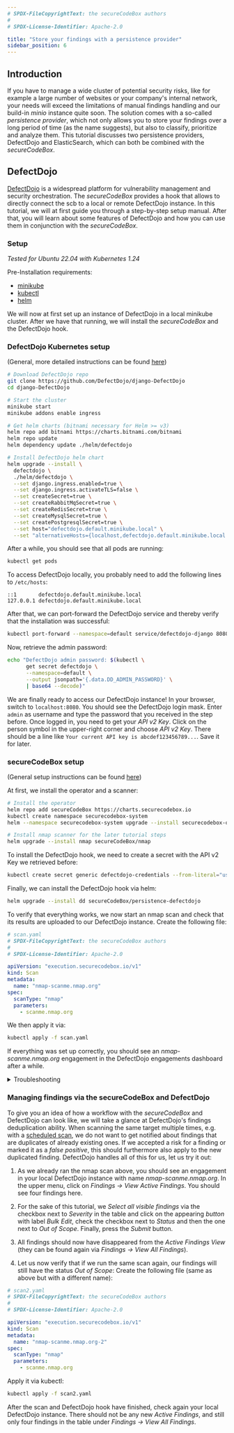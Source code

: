 ```yaml
---
# SPDX-FileCopyrightText: the secureCodeBox authors
#
# SPDX-License-Identifier: Apache-2.0

title: "Store your findings with a persistence provider"
sidebar_position: 6
---
```


## Introduction 

If you have to manage a wide cluster of potential security risks, like for example a large number of websites or
your company's internal network, your needs will exceed the limitations of manual findings handling and our build-in
*minio* instance quite soon. The solution comes with a so-called *persistence provider*, which not only allows you
to store your findings over a long period of time (as the name suggests), but also to classify, prioritize and analyze 
them. This tutorial discusses two persistence providers, DefectDojo and ElasticSearch, which can both be combined with
the _secureCodeBox_.

## DefectDojo

[DefectDojo](https://github.com/DefectDojo/django-DefectDojo) is a widespread platform for vulnerability management
and security orchestration. The _secureCodeBox_ provides a hook that allows to directly connect the scb to a local
or remote DefectDojo instance. In this tutorial, we will at first guide you through a step-by-step setup manual.
After that, you will learn about some features of DefectDojo and how you can use them in conjunction with the
_secureCodeBox_.

### Setup
*Tested for Ubuntu 22.04 with Kubernetes 1.24*

Pre-Installation requirements:
* [minikube](https://kubernetes.io/de/docs/tasks/tools/install-minikube/)
* [kubectl](https://kubernetes.io/docs/tasks/tools/install-kubectl-linux/)
* [helm](https://helm.sh/docs/intro/install/)

We will now at first set up an instance of DefectDojo in a local minikube cluster. After we have that running,
we will install the _secureCodeBox_ and the DefectDojo hook.

### DefectDojo Kubernetes setup 
(General, more detailed instructions can be found [here](https://github.com/DefectDojo/django-DefectDojo/blob/dev/readme-docs/KUBERNETES.md))
```bash
# Download DefectDojo repo
git clone https://github.com/DefectDojo/django-DefectDojo
cd django-DefectDojo

# Start the cluster
minikube start
minikube addons enable ingress

# Get helm charts (bitnami necessary for Helm >= v3)
helm repo add bitnami https://charts.bitnami.com/bitnami
helm repo update
helm dependency update ./helm/defectdojo

# Install DefectDojo helm chart
helm upgrade --install \
  defectdojo \
  ./helm/defectdojo \
  --set django.ingress.enabled=true \
  --set django.ingress.activateTLS=false \
  --set createSecret=true \
  --set createRabbitMqSecret=true \
  --set createRedisSecret=true \
  --set createMysqlSecret=true \
  --set createPostgresqlSecret=true \
  --set host="defectdojo.default.minikube.local" \
  --set "alternativeHosts={localhost,defectdojo.default.minikube.local:8080,defectdojo-django.default.svc}"
```

After a while, you should see that all pods are running:
```bash
kubectl get pods
```

To access DefectDojo locally, you probably need to add the following lines to `/etc/hosts`:
```text
::1       defectdojo.default.minikube.local
127.0.0.1 defectdojo.default.minikube.local
```

After that, we can port-forward the DefectDojo service and thereby verify that the installation was successful:
```bash
kubectl port-forward --namespace=default service/defectdojo-django 8080:80
```

Now, retrieve the admin password:
```bash
echo "DefectDojo admin password: $(kubectl \
      get secret defectdojo \
      --namespace=default \
      --output jsonpath='{.data.DD_ADMIN_PASSWORD}' \
      | base64 --decode)"
```

We are finally ready to access our DefectDojo instance! In your browser, switch to `localhost:8080`. You should see
the DefectDojo login mask. Enter `admin` as username and type the password that you received in the step before.
Once logged in, you need to get your *API v2 Key*. Click on the person symbol in the upper-right corner and choose
*API v2 Key*. There should be a line like `Your current API key is abcdef123456789...`. Save it for later.

### secureCodeBox setup
(General setup instructions can be found [here](https://www.securecodebox.io/docs/getting-started/installation))

At first, we install the operator and a scanner:
```bash
# Install the operator
helm repo add secureCodeBox https://charts.securecodebox.io
kubectl create namespace securecodebox-system
helm --namespace securecodebox-system upgrade --install securecodebox-operator secureCodeBox/operator

# Install nmap scanner for the later tutorial steps
helm upgrade --install nmap secureCodeBox/nmap
```

To install the DefectDojo hook, we need to create a secret with the API v2 Key we retrieved before:
```bash
kubectl create secret generic defectdojo-credentials --from-literal="username=admin" --from-literal="apikey=<APIv2KEY>"
```

Finally, we can install the DefectDojo hook via helm:
```bash
helm upgrade --install dd secureCodeBox/persistence-defectdojo
```

To verify that everything works, we now start an nmap scan and check that its results are uploaded to our DefectDojo
instance. Create the following file:
```yaml
# scan.yaml
# SPDX-FileCopyrightText: the secureCodeBox authors
#
# SPDX-License-Identifier: Apache-2.0

apiVersion: "execution.securecodebox.io/v1"
kind: Scan
metadata:
  name: "nmap-scanme.nmap.org"
spec:
  scanType: "nmap"
  parameters:
    - scanme.nmap.org
```

We then apply it via:
```bash
kubectl apply -f scan.yaml
```

If everything was set up correctly, you should see an *nmap-scanme.nmap.org* engagement in the DefectDojo engagements
dashboard after a while.

<details>
<summary>Troubleshooting</summary>
Connecting the scb and DefectDojo might sometimes be a bit tricky. The following tips might help in case that something
went wrong:
<ul>
<li> <b>Waiting:</b> It takes some time for the DefectDojo instance to come up. You might also have to refresh 
several times in order to connect to localhost:8080 after the port-forward.
</li>
<li> <b>Verbose logging:</b> You can view verbose output for everything in your cluster, 
for example via <a href="https://github.com/wercker/stern">stern</a>. 
For the following steps, 
you have to have <a href="https://krew.sigs.k8s.io/docs/user-guide/setup/install/#bash">krew</a> installed:
<br />
<code>
kubectl krew install stern <br />
# View all logs: <br />
kubectl stern .* <br />
# View for a specific namespace <br />
kubectl stern .* --namespace securecodebox-system
</code>
</li>
<li> <b>Re-Installation of DefectDojo:</b> Node that if anything went wrong and you have to re-install DefectDojo in the cluster,
the createSecret* flags in the values.yaml file of DefectDojo must not be set. 
You can find more 
details <a href="https://github.com/DefectDojo/django-DefectDojo/blob/dev/readme-docs/KUBERNETES.md#re-install-the-chart">here</a>.
</li>
<li> <b>Using a local instance of DefectDojo rather than Kubernetes</b>: If nothing helps, you still have the option
to run DefectDojo outside 
your cluster (instructions <a href="https://github.com/DefectDojo/django-DefectDojo#quick-start">here</a>). After that,
you can connect the DefectDojo hook treating it like a <i>remote</i> instance of DefectDojo. The helm install command
for the hook would look like this: <br />
<code>
# $YOURLOCALIP should look something like http://192.168.2.242:8080 <br />
helm upgrade --install persistence-defectdojo secureCodeBox/persistence-defectdojo \ <br />
    --set="defectdojo.url=$YOURLOCALIP"
</code>
</li>
</ul>
</details>

### Managing findings via the secureCodeBox and DefectDojo
To give you an idea of how a workflow with the _secureCodeBox_ and DefectDojo can look like, we will take a glance at
DefectDojo's findings deduplication ability. When scanning the same target multiple times, e.g. with a 
[scheduled scan](https://www.securecodebox.io/docs/how-tos/automatically-repeating-scans), we do not want to get 
notified about findings that are duplicates of already existing ones. If we accepted a risk for a finding or marked
it as a *false positive*, this should furthermore also apply to the new duplicated finding. DefectDojo handles all
of this for us, let us try it out:

1. As we already ran the nmap scan above, you should see an engagement in your local DefectDojo instance with name
*nmap-scanme.nmap.org*. In the upper menu, click on *Findings -> View Active Findings*. 
You should see four findings here.
2. For the sake of this tutorial, we *Select all visible findings* via the checkbox next to *Severity* in the table 
and click on the appearing *button* with label *Bulk Edit*, check the checkbox next to *Status* and then the one next to
*Out of Scope*. Finally, press the *Submit* button.
3. All findings should now have disappeared from the *Active Findings View* (they can be found again via 
*Findings -> View All Findings*).

4. Let us now verify that if we run the same scan again, our findings will still have the status *Out of Scope*:
Create the following file (same as above but with a different name):
```yaml
# scan2.yaml
# SPDX-FileCopyrightText: the secureCodeBox authors
#
# SPDX-License-Identifier: Apache-2.0

apiVersion: "execution.securecodebox.io/v1"
kind: Scan
metadata:
  name: "nmap-scanme.nmap.org-2"
spec:
  scanType: "nmap"
  parameters:
    - scanme.nmap.org
```

Apply it via kubectl:
```bash
kubectl apply -f scan2.yaml
```

After the scan and DefectDojo hook have finished, check again your local DefectDojo instance. There should not be
any new *Active Findings*, and still only four findings in the table under *Findings -> View All Findings*. 
